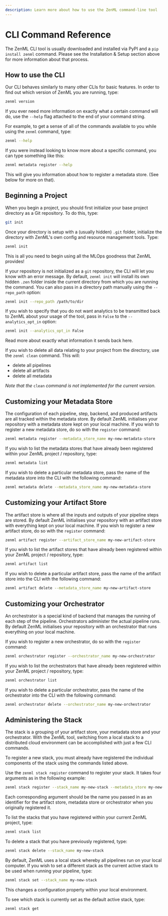 ```yaml
---
description: Learn more about how to use the ZenML command-line tool
---
```


# CLI Command Reference

The ZenML CLI tool is usually downloaded and installed via PyPI and a `pip install zenml` command. Please see the Installation & Setup section above for more information about that process.

## How to use the CLI

Our CLI behaves similarly to many other CLIs for basic features. In order to find out which version of ZenML you are running, type:

```bash
zenml version
```

If you ever need more information on exactly what a certain command will do, use the `--help` flag attached to the end of your command string.

For example, to get a sense of all of the commands available to you while using the `zenml` command, type:

```bash
zenml --help
```

If you were instead looking to know more about a specific command, you can type something like this:

```bash
zenml metadata register --help
```

This will give you information about how to register a metadata store. (See below for more on that).

## Beginning a Project

When you begin a project, you should first initialize your base project directory as a Git repository. To do this, type:

```bash
git init
```

Once your directory is setup with a (usually hidden) `.git` folder, initialize the directory with ZenML's own config and resource management tools. Type:

```bash
zenml init
```

This is all you need to begin using all the MLOps goodness that ZenML provides!

If your repository is not initialized as a `git` repository, the CLI will let you know with an error message. By default, `zenml init` will install its own hidden `.zen` folder inside the current directory from which you are running the command. You can also pass in a directory path manually using the `--repo_path` option:

```bash
zenml init --repo_path /path/to/dir
```

If you wish to specify that you do not want analytics to be transmitted back to ZenML about your usage of the tool, pass in `False` to the `--analytics_opt_in` option:

```bash
zenml init --analytics_opt_in False
```

Read more about exactly what information it sends back here.

If you wish to delete all data relating to your project from the directory, use the `zenml clean` command. This will:

- delete all pipelines
- delete all artifacts
- delete all metadata

_Note that the_ `clean` _command is not implemented for the current version._

## Customizing your Metadata Store

The configuration of each pipeline, step, backend, and produced artifacts are all tracked within the metadata store. By default ZenML initialises your repository with a metadata store kept on your local machine. If you wish to register a new metadata store, do so with the `register` command:

```bash
zenml metadata register --metadata_store_name my-new-metadata-store
```

If you wish to list the metadata stores that have already been registered within your ZenML project / repository, type:

```bash
zenml metadata list
```

If you wish to delete a particular metadata store, pass the name of the metadata store into the CLI with the following command:

```bash
zenml metadata delete --metadata_store_name my-new-metadata-store
```

## Customizing your Artifact Store

The artifact store is where all the inputs and outputs of your pipeline steps are stored. By default ZenML initialises your repository with an artifact store with everything kept on your local machine. If you wish to register a new artifact store, do so with the `register` command:

```bash
zenml artifact register --artifact_store_name my-new-artifact-store
```

If you wish to list the artifact stores that have already been registered within your ZenML project / repository, type:

```bash
zenml artifact list
```

If you wish to delete a particular artifact store, pass the name of the artifact store into the CLI with the following command:

```bash
zenml artifact delete --metadata_store_name my-new-artifact-store
```

## Customizing your Orchestrator

An orchestrator is a special kind of backend that manages the running of each step of the pipeline. Orchestrators administer the actual pipeline runs. By default ZenML initialises your repository with an orchestrator that runs everything on your local machine.

If you wish to register a new orchestrator, do so with the `register` command:

```bash
zenml orchestrator register --orchestrator_name my-new-orchestrator
```

If you wish to list the orchestrators that have already been registered within your ZenML project / repository, type:

```bash
zenml orchestrator list
```

If you wish to delete a particular orchestrator, pass the name of the orchestrator into the CLI with the following command:

```bash
zenml orchestrator delete --orchestrator_name my-new-orchestrator
```

## Administering the Stack

The stack is a grouping of your artifact store, your metadata store and your orchestrator. With the ZenML tool, switching from a local stack to a distributed cloud environment can be accomplished with just a few CLI commands.

To register a new stack, you must already have registered the individual components of the stack using the commands listed above.

Use the `zenml stack register` command to register your stack. It takes four arguments as in the following example:

```bash
zenml stack register --stack_name my-new-stack --metadata_store my-new-metadata-store --artifact_store my-new-artifact-store --orchestrator my-new-orchestrator
```

Each corresponding argument should be the name you passed in as an identifier for the artifact store, metadata store or orchestrator when you originally registered it.

To list the stacks that you have registered within your current ZenML project, type:

```bash
zenml stack list
```

To delete a stack that you have previously registered, type:

```bash
zenml stack delete --stack_name my-new-stack
```

By default, ZenML uses a local stack whereby all pipelines run on your local computer. If you wish to set a different stack as the current active stack to be used when running your pipeline, type:

```bash
zenml stack set --stack_name my-new-stack
```

This changes a configuration property within your local environment.

To see which stack is currently set as the default active stack, type:

```bash
zenml stack get
```